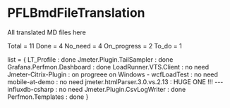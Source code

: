 # PFLBmdFileTranslation
All translated
MD files here



Total 		= 11
Done  		= 4
No_need 	= 4
On_progress 	= 2
To_do 		= 1

list = {
	LT_Profile 			: done
	Jmeter.Plugin.TailSampler 	: done
	Grafana.Perfmon.Dashboard 	: done
	LoadRunner.VTS.Client 		: no need 
	Jmeter-Citrix-Plugin 		: on progreee on Windows - 
	wcfLoadTest 			: no need
	mobile-at-demo 		: no need
	jmeter.htmlParser.3.0.vs.2.13  : HUGE ONE !!! 	---
	influxdb-csharp 		: no need
	Jmeter.Plugin.CsvLogWriter 	: done
	Perfmon.Templates 		: done
}

